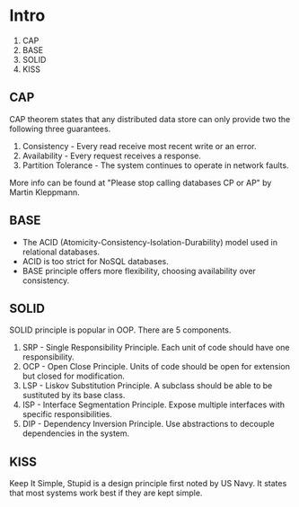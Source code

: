 # Intro
 1. CAP
 2. BASE
 3. SOLID
 4. KISS

## CAP
CAP theorem states that any distributed data store can only provide two the following three guarantees.
 1. Consistency - Every read receive most recent write or an error.
 2. Availability - Every request receives a response.
 3. Partition Tolerance - The system continues to operate in network faults.

More info can be found at "Please stop calling databases CP or AP" by Martin Kleppmann.

## BASE
- The ACID (Atomicity-Consistency-Isolation-Durability) model used in relational databases.
- ACID is too strict for NoSQL databases.
- BASE principle offers more flexibility, choosing availability over consistency.


## SOLID
SOLID principle is popular in OOP. There are 5 components.
1. SRP - Single Responsibility Principle. Each unit of code should have one responsibility.
2. OCP - Open Close Principle. Units of code should be open for extension but closed for modification.
3. LSP - Liskov Substitution Principle. A subclass should be able to be sustituted by its base class.
4. ISP - Interface Segmentation Principle. Expose multiple interfaces with specific responsibilities.
5. DIP - Dependency Inversion Principle. Use abstractions  to decouple dependencies in the system.

## KISS
Keep It Simple, Stupid is a design principle first noted by US Navy. It states that most systems work best if they are kept simple.










